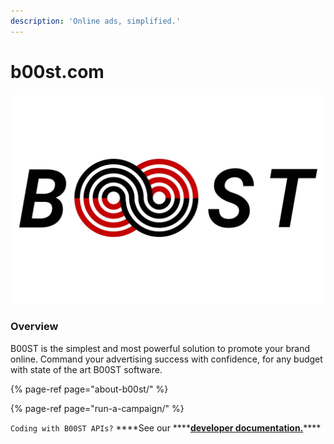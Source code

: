 ```yaml
---
description: 'Online ads, simplified.'
---
```


# b00st.com

![B00ST, infinitely.](../.gitbook/assets/b00st-repo-image_main_kgr5qq.jpeg)

### Overview

B00ST is the simplest and most powerful solution to promote your brand online. Command your advertising success with confidence, for any budget with state of the art B00ST software.

{% page-ref page="about-b00st/" %}

{% page-ref page="run-a-campaign/" %}

`Coding with B00ST APIs?` ****See our ****[**developer documentation.**](https://api.b00st.com)\*\*\*\*

